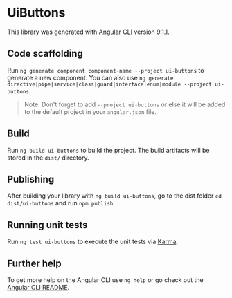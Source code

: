 # UiButtons

This library was generated with [Angular CLI](https://github.com/angular/angular-cli) version 9.1.1.

## Code scaffolding

Run `ng generate component component-name --project ui-buttons` to generate a new component. You can also use `ng generate directive|pipe|service|class|guard|interface|enum|module --project ui-buttons`.
> Note: Don't forget to add `--project ui-buttons` or else it will be added to the default project in your `angular.json` file. 

## Build

Run `ng build ui-buttons` to build the project. The build artifacts will be stored in the `dist/` directory.

## Publishing

After building your library with `ng build ui-buttons`, go to the dist folder `cd dist/ui-buttons` and run `npm publish`.

## Running unit tests

Run `ng test ui-buttons` to execute the unit tests via [Karma](https://karma-runner.github.io).

## Further help

To get more help on the Angular CLI use `ng help` or go check out the [Angular CLI README](https://github.com/angular/angular-cli/blob/master/README.md).
